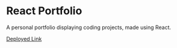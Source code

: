 # React Portfolio

A personal portfolio displaying coding projects, made using React.

[Deployed Link](https://azachman66-portfolio.netlify.app/)
